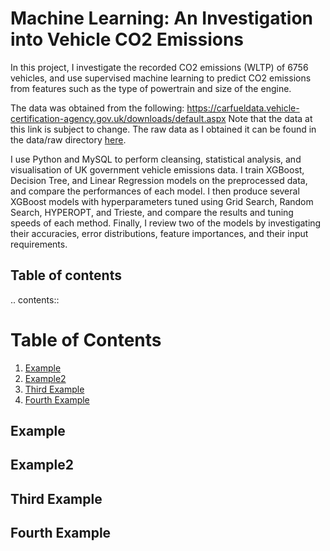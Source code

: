# Machine Learning: An Investigation into Vehicle CO2 Emissions

In this project, I investigate the recorded CO2 emissions (WLTP) of 6756 vehicles, and use supervised machine learning to predict CO2 emissions from features such as the type of powertrain and size of the engine.

The data was obtained from the following:
https://carfueldata.vehicle-certification-agency.gov.uk/downloads/default.aspx
Note that the data at this link is subject to change. The raw data as I obtained it can be found in the data/raw directory [here](data/Euro_6_latest.csv).

I use Python and MySQL to perform cleansing, statistical analysis, and visualisation of UK government vehicle emissions data. I train XGBoost, Decision Tree, and Linear Regression models on the preprocessed data, and compare the performances of each model. I then produce several XGBoost models with hyperparameters tuned using Grid Search, Random Search, HYPEROPT, and Trieste, and compare the results and tuning speeds of each method. Finally, I review two of the models by investigating their accuracies, error distributions, feature importances, and their input requirements.

Table of contents
-----------------

.. contents:: 

# Table of Contents
1. [Example](#example)
2. [Example2](#example2)
3. [Third Example](#third-example)
4. [Fourth Example](#fourth-example)


## Example
## Example2
## Third Example
## Fourth Example
